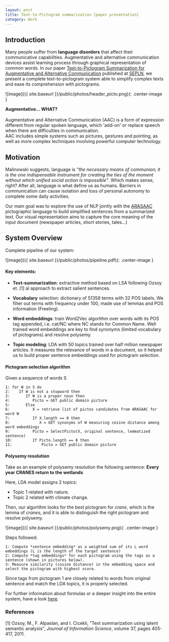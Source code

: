```yaml
---
layout: post
title: Text-to-Pictogram summarization [paper presentation] 
category: Work
---
```


## Introduction 

Many people suffer from **language disorders** that affect their communicative capabilities. Augmentative and alternative communication devices assist learning process through graphical representation of common words. In our paper [Text-to-Pictogram Summarization for Augmentative and Alternative Communication](http://dx.doi.org/10.26342/2018-61-1) published at [SEPLN](http://www.sepln.org), we present a complete text-to-pictogram system able to simplify complex texts and ease its comprehension with pictograms.

![image]({{ site.baseurl }}/public/photos/header_picto.png){: .center-image } 

<div class="message">
  <b>Augmentative... WHAT?</b>
  <br><br>Augmentative and Alternative Communication (AAC) is a form of expression different from regular spoken language, which 'add-on' or replace speech when there are difficulties in communication. 
  <br>AAC includes simple systems such as pictures, gestures and pointing, as well as more complex techniques involving powerful computer technology. 
</div>


## Motivation 

Malinowski suggests, language is *"the necessary means of communion; it is the one indispensable instrument for creating the ties of the moment without which unified social action is impossible"*. Which makes sense, right? After all, language is what define us as humans. Barriers in communication can cause isolation and loss of personal autonomy to complete some daily activities. 

Our main goal was to explore the use of NLP jointly with the [ARASAAC](http://www.arasaac.org) pictographic language to build simplified sentences from a summarized text. Our visual representation aims to capture the core meaning of the input document (newspaper articles, short stories, tales...)


## System Overview

Complete pipeline of our system:

![image]({{ site.baseurl }}/public/photos/pipeline.pdf){: .center-image } 

#### Key elements:

* **Text-summarization**: extractive method based on LSA following Ozsoy et. [1] al approach to extract salient sentences. 

* **Vocabulary** selection: dictionary of 51358 terms with 32 POS labels. We filter out terms with frequency under 100, made use of lemmas and POS information (Freeling).

* **Word embeddings**: train Word2Vec algortihm over words with its POS tag appended, i.e. cat/NC where NC stands for Common Name. Well trained word embeddings are key to find synonyms (limited vocabulary of pictograms) and resolve polysemy.

* **Topic modeling**: LDA with 50 topics trained over half million newspaper articles. It measures the relevance of words in a document, so it helped us to build proper sentence embeddings used for pictogram selection. 


#### Pictogram selection algorithm

Given a sequence of words S 
```
1: for W in S do
2:    If W is not a stopword then
3:       If W is a proper noun then
4:          Picto = GET public domain picture
5:       Else
6:          X = retrieve list of pictos candidates from ARASAAC for word W
7:          If X.length == 0 then
8:             X = GET synonyms of W measuring cosine distance among word embeddings
9:          Picto = SelectPicto(X, original sentence, lemmatized sentence)
10:         If Picto.length == 0 then
11:             Picto = GET public domain picture

```

#### Polysemy resolution

Take as an example of polysemy resolution the following sentence: **Every year CRANES return to the wetlands**

Here, LDA model assigns 2 topics:
* Topic 1 related with nature.
* Topic 2 related with climate change.

Then, our algortihm looks for the best pictogram for *crane*, which is the lemma of *cranes*, and it is able to distinguish the right pictogram and resolve polysemy. 

![image]({{ site.baseurl }}/public/photos/polysemy.png){: .center-image } 


Steps followed:
```
1: Compute *sentence embedding* as a weighted sum of its L word embeddings (L is the length of the target sentence)
2: Compute *tag embeddings* for each pictogram using the tags as a sentence (shown in pictures below).
3: Measure similarity (cosine distance) in the embedding space and select the pictogram with highest score.
```

Since tags from pictogram 1 are closely related to words from original sentence and match the LDA topics, it is properly selected.  

For further information about formulas or a deeper insight into the entire system, have a look [here](http://dx.doi.org/10.26342/2018-61-1).


### References

[1] Ozsoy, M., F. Alpaslan, and I. Cicekli, "Text summarization using latent semantic analysis", *Journal of Information Science*, volume 37, pages 405-417, 2011. 
